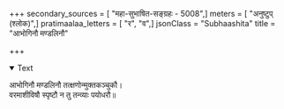 +++
secondary_sources = [ "महा-सुभाषित-सङ्ग्रहः - 5008",]
meters = [ "अनुष्टुप् (श्लोक)",]
pratimaalaa_letters = [ "र", "व",]
jsonClass = "Subhaashita"
title = "आभोगिनौ मण्डलिनौ"

+++

<details open><summary>Text</summary>

आभोगिनौ मण्डलिनौ तत्क्षणोन्मुक्तकञ्चुकौ।  
वरमाशीविषौ स्पृष्टौ न तु तन्व्याः पयोधरौ॥
</details>
